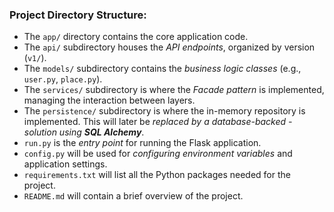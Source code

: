 ### Project Directory Structure:
- The `app/` directory contains the core application code.
- The `api/` subdirectory houses the *API endpoints*, organized by version (`v1/`).
- The `models/` subdirectory contains the *business logic classes* (e.g., `user.py`, `place.py`).
- The `services/` subdirectory is where the *Facade pattern* is implemented, managing the interaction between layers.
- The `persistence/` subdirectory is where the in-memory repository is implemented. This will later be *replaced by a database-backed - solution using **SQL Alchemy***.
- `run.py` is the *entry point* for running the Flask application.
- `config.py` will be used for *configuring environment variables* and application settings.
- `requirements.txt` will list all the Python packages needed for the project.
- `README.md` will contain a brief overview of the project.
